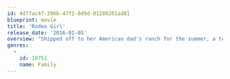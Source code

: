 ```yaml
---
id: 4d77ac47-396b-47f2-8d9d-01289261ad81
blueprint: movie
title: 'Rodeo Girl'
release_date: '2016-01-05'
overview: "Shipped off to her American dad's ranch for the summer, a teen and her horse Lucky Lad compete for a spot at the National Youth Rodeo."
genres:
  -
    id: 10751
    name: Family
---
```

